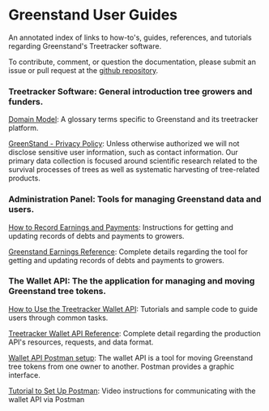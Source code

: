 <h1>Greenstand User Guides</h1>
<p>An annotated index of links to how-to's, guides, references, and tutorials
regarding Greenstand's Treetracker software.</p>
<p>To contribute, comment, or question the documentation, please submit an issue or pull request at the 
<a href='https://github.com/Greenstand/greenstand-documentation'>github repository</a>.

<h3><b>Treetracker Software: </b>General introduction tree growers and funders.</h3>
<p class='list'>
<a href='https://github.com/Greenstand/system-design-docs/blob/master/domain-model/domain_model.md'>Domain Model</a>: A glossary terms specific to Greenstand and its treetracker platform.</a></p>

<p class='list'>
<a href='https://greenstand.org/devbox/privacy-policy-for-the-app'>GreenStand - Privacy Policy</a>: Unless otherwise authorized we will not disclose sensitive user information, such as contact information. Our primary data collection is focused around scientific research related to the survival processes of trees as well as systematic harvesting of tree-related products.</p>

<h3><b>Administration Panel: </b>Tools for managing Greenstand data and users.</h3>
<p class='list'>
<a href='earningshow.md'>How to Record Earnings and Payments</a>: Instructions for getting and updating records of debts and payments to growers.</p>
<p class='list'>
<a href='earningsref.md'>Greenstand Earnings Reference</a>: Complete details regarding the tool for getting and updating records of debts and payments to growers.</p>

<h3><b>The Wallet API: </b>The the application for managing and moving Greenstand tree tokens.</h3>
<p class='list'>
<a href='walletapihow.md'>How to Use the Treetracker Wallet API</a>: Tutorials and sample code to guide users through common tasks.</p>
<p class='list'>
<a href='walletapiref.md'>Treetracker Wallet API Reference</a>: Complete detail regarding the production API's resources, requests, and data format.</p>
<p class='list'>
<a href='https://greenstand.org/devbox/wallet-api-postman-setup'>Wallet API Postman setup</a>: The wallet API is a tool for moving Greenstand tree tokens from one owner to another. Postman provides a graphic interface.</p>
<p class='list'>
<a href='https://www.loom.com/share/a9428383796140568f4c6fb965259588'>Tutorial to Set Up Postman</a>: Video instructions for communicating with the wallet API via Postman</p>

